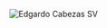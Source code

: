 

![Edgardo Cabezas SV](https://media-exp1.licdn.com/dms/image/C4D03AQGSuJcz7AVXug/profile-displayphoto-shrink_800_800/0/1517066884739?e=1619654400&v=beta&t=TC_tRuqrjzNWfkL5t21yWN-DcJwI8Gb2nvqipro1ufM "Edgardo Cabezas")
